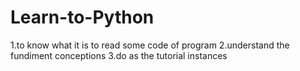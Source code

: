 # Learn-to-Python
1.to know what it is to read some code of program
2.understand the fundiment conceptions
3.do as the tutorial instances
